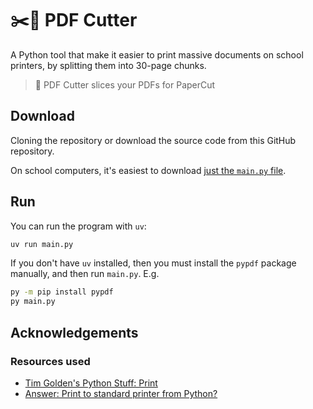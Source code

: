 # ✂️📃 PDF Cutter

A Python tool that make it easier to print massive documents on school printers, by splitting them into 30-page chunks.

> 📖 PDF Cutter slices your PDFs for PaperCut

## Download

Cloning the repository or download the source code from this GitHub repository.

On school computers, it's easiest to download [just the `main.py` file](https://github.com/RandomSearch18/pdf-cutter/raw/refs/heads/main/main.py).

## Run

You can run the program with `uv`:

```bash
uv run main.py
```

If you don't have `uv` installed, then you must install the `pypdf` package manually, and then run `main.py`. E.g.

```bash
py -m pip install pypdf
py main.py
```

## Acknowledgements

### Resources used

- [Tim Golden's Python Stuff: Print](https://timgolden.me.uk/python/win32_how_do_i/print.html)
- [Answer: Print to standard printer from Python?](https://stackoverflow.com/a/22550163/11519302)
